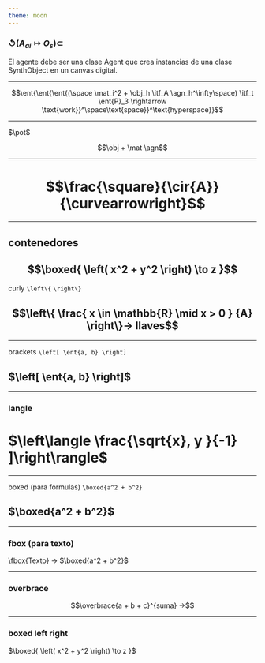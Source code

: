 ```yaml
---
theme: moon
---
```




### $\circlearrowleft(A_{ai} \mapsto O_s) \subset$

El agente debe ser una clase Agent que crea instancias de una clase SynthObject en un canvas digital.

---
$$ 
\newcommand{\mat}{\blacksquare}
\newcommand{\obj}{\blacklozenge}
\newcommand{\agn}{\bullet}
\newcommand{\itf}{\leftrightarrow}
\newcommand{\ent}[1]{\boxed{#1}}
$$
$$\ent{\ent{\ent{(\space \mat_i^2 + \obj_h \itf_A  \agn_h^\infty\space) \itf_t \ent{P}_3  \rightarrow \text{work}}^\space\text{space}}^\text{hyperspace}}$$

---

$$
\newcommand{\pot}{\triangle\triangle}
\newcommand{\cir}[1]{\bigcirc{#1}}
$$



$\pot$

$$\obj + \mat
\agn$$



---


# $$\frac{\square}{\cir{A}}{\curvearrowright}$$
---

## contenedores

$$\boxed{ \left( x^2 + y^2 \right) \to z }$$
---

curly `\left\{` `\right\}`
## $$\left\{ \frac{ x \in \mathbb{R} \mid x > 0 } {A} \right\}→ llaves$$
---
brackets `\left[ \ent{a, b} \right]`

## $\left[ \ent{a, b} \right]$

---
### langle

# $\left\langle \frac{\sqrt{x}, y }{-1} ]\right\rangle$ 

---
 boxed (para formulas) `\boxed{a^2 + b^2}`
## $\boxed{a^2 + b^2}$

---
### fbox (para texto)
\fbox{Texto} → $\boxed{a^2 + b^2}$

---
### overbrace
$$\overbrace{a + b + c}^{suma} →$$

---
### boxed left right

$\boxed{ \left( x^2 + y^2 \right) \to z }$
